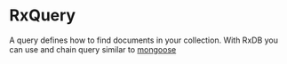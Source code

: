 # RxQuery
A query defines how to find documents in your collection. With RxDB you can use and chain query similar to [mongoose](http://mongoosejs.com/docs/queries.html)
